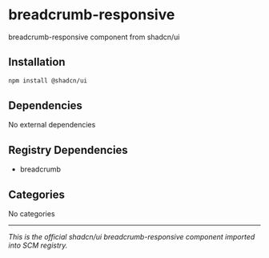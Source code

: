 # breadcrumb-responsive

breadcrumb-responsive component from shadcn/ui

## Installation

```bash
npm install @shadcn/ui
```

## Dependencies

No external dependencies

## Registry Dependencies

- breadcrumb

## Categories

No categories

---

*This is the official shadcn/ui breadcrumb-responsive component imported into SCM registry.*
